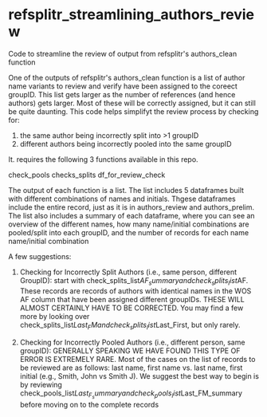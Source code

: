 # refsplitr_streamlining_authors_review
Code to streamline the review of output from refsplitr's authors_clean function

One of the outputs of refsplitr's authors_clean function is a list of author name variants to review and verify have been assigned to the coreect groupID. This list gets larger as the number of references (and hence authors) gets larger. Most of these will be correctly assigned, but it can still be quite daunting. This code helps simplifyt the review process by checking for:

1) the same author being incorrectly split into >1 groupID
2) different authors being incorrectly pooled into the same groupID

It. requires the following 3 functions available in this repo.

check_pools
checks_splits
df_for_review_check

The output of each function is a list. The list includes 5 dataframes built with different
combinations of names and initials. Thgese dataframes include the entire record, just as it is in
authors_review and authors_prelim.  The list also includes a summary of each dataframe, where you
can see an overview of the different names, how many name/initial combinations are pooled/split
into each groupID, and the number of records for each name name/initial combination

A few suggestions:

1) Checking for Incorrectly Split Authors (i.e., same person, different GroupID):
start with check_splits_list$AF_summary and check_splits_list$AF. These records are records of
authors with identical names in the WOS AF column that have been assigned different groupIDs.
THESE WILL ALMOST CERTAINLY HAVE TO BE CORRECTED. You may find a few more by looking over
check_splits_list$Last_FM and check_splits_list$Last_First, but only rarely.

2) Checking for Incorrectly Pooled Authors (i.e., different person, same groupID):
GENERALLY SPEAKING WE HAVE FOUND THIS TYPE OF ERROR IS EXTREMELY RARE. Most of the cases on the
list of records to be reviewed are as follows: last name, first name vs. last name, first initial
(e.g., Smith, John vs Smith J). We suggest the best way to begin is by reviewing
check_pools_list$Last_F_summary and check_pools_list$Last_FM_summary before moving on to the complete
records

